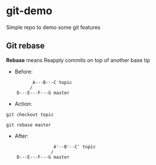 # git-demo
Simple repo to demo some git features


## Git rebase

**Rebase** means Reapply commits on top of another base tip

- Before:

```
          A---B---C topic
         /
    D---E---F---G master
```

- Action:

`git checkout topic`

`git rebase master`

- After: 

```
                  A'--B'--C' topic
                 /
    D---E---F---G master
```